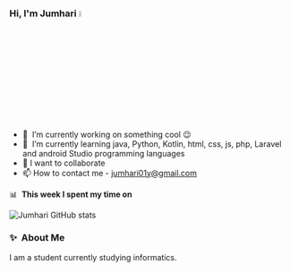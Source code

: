 ### Hi, I'm Jumhari <a href="https://www.gautamkrishnar.com/"><img src="https://media.giphy.com/media/hvRJCLFzcasrR4ia7z/giphy.gif" width="5%"></a>

- 🔭 &nbsp;I’m currently working on something cool :wink:
- 🌱 &nbsp;I’m currently learning java, Python, Kotlin, html, css, js, php, Laravel and android Studio programming languages
- 💞️ I want to collaborate
- 📫 How to contact me - jumhari01y@gmail.com


📊 &nbsp;**This week I spent my time on**

![Jumhari GitHub stats](https://github-readme-stats.vercel.app/api?username=jumhari&show_icons=true&theme=transparent)
  

### ✨&nbsp; About Me

I am a student currently studying informatics.
  
